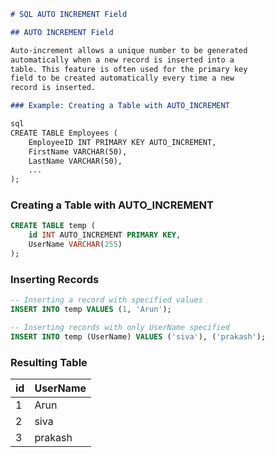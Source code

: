 ```markdown
# SQL AUTO INCREMENT Field

## AUTO INCREMENT Field

Auto-increment allows a unique number to be generated
automatically when a new record is inserted into a
table. This feature is often used for the primary key
field to be created automatically every time a new
record is inserted.

### Example: Creating a Table with AUTO_INCREMENT

sql
CREATE TABLE Employees (
    EmployeeID INT PRIMARY KEY AUTO_INCREMENT,
    FirstName VARCHAR(50),
    LastName VARCHAR(50),
    ...
);
```

### Creating a Table with AUTO_INCREMENT

```sql
CREATE TABLE temp (
    id INT AUTO_INCREMENT PRIMARY KEY,
    UserName VARCHAR(255)
);
```

### Inserting Records

```sql
-- Inserting a record with specified values
INSERT INTO temp VALUES (1, 'Arun');

-- Inserting records with only UserName specified
INSERT INTO temp (UserName) VALUES ('siva'), ('prakash');
```

### Resulting Table

| id | UserName |
|----|----------|
| 1  | Arun     |
| 2  | siva     |
| 3  | prakash  |

